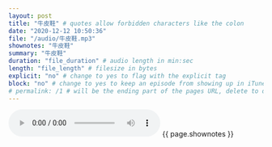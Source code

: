 ```yaml
---
layout: post
title: "牛皮鞋" # quotes allow forbidden characters like the colon
date: "2020-12-12 10:50:36"
file: "/audio/牛皮鞋.mp3"
shownotes: "牛皮鞋"
summary: "牛皮鞋"
duration: "file_duration" # audio length in min:sec
length: "file_length" # filesize in bytes
explicit: "no" # change to yes to flag with the explicit tag
block: "no" # change to yes to keep an episode from showing up in iTunes
# permalink: /1 # will be the ending part of the pages URL, delete to default to the title
---
```


<audio controls>
<source src="{{site.url}}{{site.baseurl}}{{ page.file }}" type="audio/x-mp3">
Your browser does not support the audio element.
</audio>
{{ page.shownotes }}
